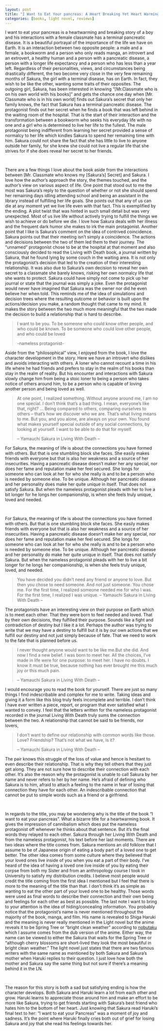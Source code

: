 ```yaml
---
layout: post
title: "I Want to Eat Your pancreas: A Heart Breaking Yet Heart Warming Story"
categories: [books, light novel, reviews]
---
```

I want to eat your pancreas is a heartwarming and breaking story of a boy and his interactions with a female classmate has a terminal pancreatic disease. It is a beautiful portrayal of the importance of the life we have on Earth. It is an interaction between two opposite people: a male and a female, a bookworm and a person who only reads manga, an introvert and an extrovert, a healthy human and a person with a pancreatic disease, a person with a longer life expectancy and a person who has less than a year left. Regardless of their personalities, views, and circumstances being drastically different, the two become very close in the very few remaining months of Sakura, the girl with a terminal disease, has on Earth. In fact, they wish to be like the other, wanting some traits of their opposites. The outgoing girl, Sakura, has been interested in knowing “[Mr.Classmate who is on his own world with his books]” and gets the chance one day when [Mr. Classmate who is in his own world] finds out Sakura’s secret that only her family knows, the fact that Sakura has a terminal pancreatic disease. The protagonist finds out her secret when he finds a book that was left behind in the waiting room of the hospital. That is the start of their interaction and the transformation between a bookworm who seeks his everyday life with no one and a girl who is determined to live her life to the fullest. The male protagonist being indifferent from learning her secret provided a sense of normalcy to her life which kindles Sakura to spend her remaining time with him. Sakura could not share the fact that she has little to live to anyone outside her family, for she knew she could not live a regular life that she strives for if she does reveal her secret to her friends.

<br/>

There are a few things I love about the book aside from the interactions between [Mr. Classmate who knows my [Sakura’s] Secret] and Sakura. I love how the author’s approach the story, the themes touched, and the author’s view on various aspect of life. One point that stood out to me the most was Sakura’s reply to the question of whether or not she should spend her remaining days idling attending school and being an assistant in the library instead of fulfilling her life goals. She points out that any of us can die at any moment yet we live life even with that fact. This is exemplified by the ending. A plot twist that was hinted in such small detail but was very unexpected. Most of us live life without actively trying to fulfill the things we wish to achieve or do before we die. I love how Sakura deals with her illness and the frequent dark humor she makes to irk the main protagonist. Another point that I like is Sakura’s comment on the idea of contrived coincidence. Sakura points out that their meeting isn’t simply a coincidence. The actions and decisions between the two of them led them to their journey. The “unnamed” protagonist chose to be at the hospital at that moment and also consciously decided to read the Living with Death book, a journal written by Sakura, that he found lying by some couch in the waiting area. It is not only the protagonist’s decision that led to the creation of their interesting relationship. It was also due to Sakura’s own decision to reveal her own secret to a classmate she barely knows, risking her own normalcy life that she wants to protect. Sakura could have simply not come to pick up her journal or state that the journal was simply a joke. Even the protagonist would never have imagined that Sakura was the owner nor did he even believe her when told. This reminds me of the idea of simulations and decision trees where the resulting outcome or behavior is built upon the actions/decision you make, a random thought that came to my mind. It makes the story between the two much more meaningful that the two made the decision to build a relationship that is hard to describe.

> I want to be you.
> To be someone who could know other people, and who could be known.
> To be someone who could love other people, and who could be loved
> 
> -nameless protagonist-

Aside from the “philosophical” view, I enjoyed from the book, I love the character development in the story. Here we have an introvert who dislikes and avoids interacting with others. A loner who cannot recount a time in his life where he had friends and prefers to stay in the realm of his books than stay in the realm of reality. But his encounter and interactions with Sakura slowly change him from being a stoic loner to being a person who takes notice of others around him, to be a person who is capable of loving another person and being loved as well.

> At one point, I realized something.
> Without anyone around me, I am no one special.
> I don’t think that’s a bad thing. I mean, everyone’s like that, right?
> …
> Being compared to others, comparing ourselves to others – that’s how we discover who we are.
> That’s what living means to me.
> But you, and you alone, are always on your own.
> You found what makes yourself special outside of any social connections, by looking at yourself.
> I want to be able to do that for myself.
> 
> – Yamauchi Sakura in Living With Death –

For Sakura, the meaning of life is about the connections you have formed with others. But that is one stumbling block she faces. She easily makes friends with everyone but that is also her weakness and a source of her insecurities. Having a pancreatic disease doesn’t maker her any  special, nor does her fame and reputation make her feel secured. She longs for someone who can look at her for who she really is and to be a person who is needed by someone else. To be unique. Although her pancreatic disease and her personality does make her quite unique in itself. That does not satisfy Sakura. But when the nameless protagonist pleads with her to live a bit longer for he longs her companionship, is when she feels truly unique, loved and needed.

<br/>

For Sakura, the meaning of life is about the connections you have formed with others. But that is one stumbling block she faces. She easily makes friends with everyone but that is also her weakness and a source of her insecurities. Having a pancreatic disease doesn’t make her any special, nor does her fame and reputation make her feel secured. She longs for someone who can look at her for who she really is and to be a person who is needed by someone else. To be unique. Although her pancreatic disease and her personality do make her quite unique in itself. That does not satisfy Sakura. But when the nameless protagonist pleads with her to live a bit longer for he longs her companionship, is when she feels truly unique, loved, and needed.

> You have decided you didn’t need any friend or anyone to love.
> But then you chose to need someone.
> And not just someone. You chose me.
> For the first time, I realized someone needed me for who I was.
> For the first time, I realized I was unique.
> – Yamauchi Sakura in Living With Death –

The protagonists have an interesting view on their purpose on Earth which is to meet each other. That they were born to feel needed and loved. That by their own decisions, they fulfilled their purpose. Sounds like a fight and contradiction of destiny but I like it a lot. Perhaps the author was trying to write that we may have a destiny to fulfill but it is by our own actions that we fulfill our destiny and not just simply because of fate. That we need to work to the fate that is planned before us.

> I never thought anyone would want to be like me.But she did.
> And now I find a new belief.
> I was born to meet her.
> All the choices, I’ve made in life were for one purpose: to meet her.
> I have no doubts.
> I know it must be true, because nothing has ever brought me this much joy or this much pain.
>
> – Yamauchi Sakura in Living With Death –

I would encourage you to read the book for yourself. There are just so many things I find indescribable and complex for me to write. Taking ideas and giving it a form like this blog truly feels incomplete and terrible. I don’t think I have ever written a piece, report, or program that ever satisfied what I wanted to convey. I feel that the letters written for the nameless protagonist recorded in the journal Living With Death truly sums the connection between the two. A relationship that cannot be said to be friends, nor lovers,

> I don’t want to define our relationship with common words like those.
> Love? Friendship? That’s not what we have, is it?
> 
> – Yamauchi Sakura in Living With Death –

The pair knows this struggle of the loss of value and hence is hesitant to even describe their relationship. That is why they tell others that they just get along. They are not sure how to describe their connection with each other. It’s also the reason why the protagonist is unable to call Sakura by her name and never refers to her by her name. He’s afraid of defining who Sakura is to him, afraid to attach a feeling to the name in fear of losing that connection they have for each other. An indescribable connection that cannot be put to simple words such as a friend or a girlfriend.

<br/>

In regards to the title, you may be wondering why is the title of the book “I want to eat your pancreas”. What a bizarre title for a heartwarming book. It gives the impression of cannibalism which does put the nameless protagonist off whenever he thinks about that sentence. But it’s the final words they relayed to each other. Sakura through her Living With Death and from the nameless protagonist, his text before her last moments. There are two ideas where the title comes from. Sakura mentions an old folklore that I assume to be of Japanese origin of eating a body part of a loved one to get better. The other idea comes from some culture where they believed that your loved ones live inside of you when you eat a part of their body. I’ve heard of the idea of having a loved one live inside of you by eating their corpse from both my Sister and from an anthropology course I took in University to satisfy my distribution credits. I believe most people would credit the title coming from the first idea I mentioned but I feel that there is more to the meaning of the title than that. I don’t think it’s as simple as wanting to eat the other part of your loved one to be healthy. Those words were used as final words to describe their connection and their own being and feelings for each other as best as possible. The last note I want to bring to your attention is the idea of hiding/concealing information. You probably notice that the protagonist’s name is never mentioned throughout the majority of the book, manga, and film. His name is revealed to Shiga Haruki and the meaning is never really mentioned in the Light novel but the anime reveals it to be Spring Tree or “bright clean weather” according to [nobutaku](https://nobutaku.com/i-want-to-eat-your-pancreas-review/) which I assume comes from the dub version of the anime. Either way, the name can be viewed to either the Sakura that waits for the Spring Tree or “although cherry blossoms are short-lived they look the most beautiful in bright clean weather.” The light novel just states that there are two famous writers with the same name as mentioned by both Sakura and Sakura’s mother when Haruki replies to their question. I just love how both the mother and Sakura say the same thing but not sure if there’s a meaning behind it in the LN.

<br/>

The reason for this story is both a sad but satisfying ending is how the character develops. Both Sakura and Haruki learn a lot from each other and grow. Haruki learns to appreciate those around him and make an effort to be more like Sakura, trying to get friends starting with Sakura’s best friend who hates him to the bottom of her heart. Just knowing that Sakura read Haruki’s final text to her: “I want to eat your Pancreas” was a moment of joy and sadness. It’s the point where Haruki finally cries both out of grief for losing Sakura and joy that she read his feelings towards her.
